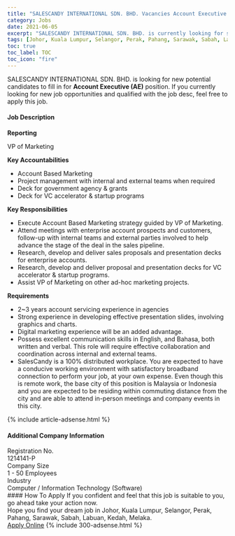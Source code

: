 ```yaml
---
title: "SALESCANDY INTERNATIONAL SDN. BHD. Vacancies Account Executive (AE)" 
category: Jobs 
date: 2021-06-05 
excerpt: "SALESCANDY INTERNATIONAL SDN. BHD. is currently looking for suitable person to fill in the Account Executive (AE) which based in Johor, Kuala Lumpur, Selangor, Perak, Pahang, Sarawak, Sabah, Labuan, Kedah, Melaka" 
tags: [Johor, Kuala Lumpur, Selangor, Perak, Pahang, Sarawak, Sabah, Labuan, Kedah, Melaka] 
toc: true 
toc_label: TOC 
toc_icon: "fire" 
--- 
```


<p>SALESCANDY INTERNATIONAL SDN. BHD. is looking for new potential candidates to fill in for <b>Account Executive (AE)</b> position. If you currently looking for new job opportunities and qualified with the job desc, feel free to apply this job.
</p><div><div><h4>Job Description</h4></div><div><div><span><div><strong>Reporting</strong><p><span>VP of Marketing</span></p><strong>Key Accountabilities</strong><ul><li><span>Account Based Marketing</span></li><li><span>Project management with internal and external teams when required</span></li><li><span>Deck for government agency &amp; grants</span></li><li><span>Deck for VC accelerator &amp; startup programs</span></li></ul><strong>Key Responsibilities</strong><ul><li><span>Execute Account Based Marketing strategy guided by VP of Marketing.</span></li><li><span>Attend meetings with enterprise account prospects and customers, follow-up with internal teams and external parties involved to help advance the stage of the deal in the sales pipeline.</span></li><li><span>Research, develop and deliver sales proposals and presentation decks for enterprise accounts.</span></li><li><span>Research, develop and deliver proposal and presentation decks for VC accelerator &amp; startup programs.</span></li><li><span>Assist VP of Marketing on other ad-hoc marketing projects.</span></li></ul><strong>Requirements</strong><ul><li><span>2~3 years account servicing experience in agencies</span></li><li><span>Strong experience in developing effective presentation slides, involving graphics and charts.</span></li><li><span>Digital marketing experience will be an added advantage.</span></li><li><span>Possess excellent communication skills in English, and Bahasa, both written and verbal.&#160;This role will require effective collaboration and coordination across internal and external teams.</span></li><li><span>SalesCandy is a 100% distributed workplace.&#160;You are expected to have a conducive working environment with satisfactory broadband connection to perform your job, at your own expense.&#160;Even though this is remote work, the base city of this position is Malaysia or Indonesia and you are expected to be residing within commuting distance from the city and are able to attend in-person meetings and company events in this city.</span></li></ul></div></span></div></div></div> 
{% include article-adsense.html %} 
<div><div><h4>Additional Company Information</h4></div><div><div><div><div><div><div><div><span>Registration No.</span></div><div><span>1214141-P</span></div></div></div></div><div><div><div><div><span>Company Size</span></div><div><span>1 - 50 Employees</span></div></div></div></div><div><div><div><div><span>Industry</span></div><div><span>Computer / Information Technology (Software)</span></div></div></div></div></div></div></div></div> 
#### How To Apply 
If you confident and feel that this job is suitable to you, go ahead take your action now. <br/> 
Hope you find your dream job in Johor, Kuala Lumpur, Selangor, Perak, Pahang, Sarawak, Sabah, Labuan, Kedah, Melaka. <br/> 
<a href="https://www.jobstreet.com.my/en/job/account-executive-ae-4583367?jobId=jobstreet-my-job-4583367&" class="btn btn--info" target="_blank" rel="nofollow noopenner">Apply Online</a> 
{% include 300-adsense.html %} 